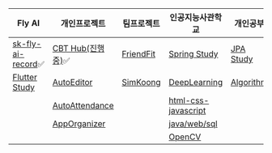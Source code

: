 | Fly AI | 개인프로젝트 | 팀프로젝트 | 인공지능사관학교 | 개인공부 |
| ---- | ---- | ---- | ---- | ---- |
| [sk-fly-ai-record](https://github.com/rimgosu/sk-fly-ai-record)✅ | [CBT Hub(진행 중)](https://github.com/rimgosu/CbtHub)✅ | [FriendFit](https://github.com/rimgosu/FriendFit) | [Spring Study](https://github.com/rimgosu/SpringStudy) | [JPA Study](https://github.com/rimgosu/JpaStudy) |
| [Flutter Study](https://github.com/rimgosu/FlutterStudy) | [AutoEditor](https://github.com/rimgosu/autoeditor) | [SimKoong](https://github.com/rimgosu/SimKoong) | [DeepLearning](https://github.com/rimgosu/DeepLearning) | [Algorithm](https://github.com/rimgosu/Algorithm) |
|  | [AutoAttendance](https://github.com/rimgosu/AutoAttendance) |  | [html-css-javascript](https://github.com/rimgosu/html-css-javascript) |  |
|  | [AppOrganizer](https://github.com/rimgosu/AppOrganizer) |  | [java/web/sql](https://github.com/rimgosu/Lectures) |  |
|  |  |  | [OpenCV](https://github.com/rimgosu/OpenCV) |  |
